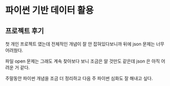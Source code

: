 # 파이썬 기반 데이터 활용

## 프로젝트 후기

첫 개인 프로젝트 였는데 전체적인 개념이 잘 안 잡혀있다보니까 뒤에 json 문제는 너무 어려웠다.

파일 open 문제는 그래도 계속 찾아보다 보니 조금은 알 것만도 같은데 json 은 아직 어려운 거 같다.

주말동안 파이썬 개념을 조금 더 정리하고 다음 주 파이썬 심화도 잘 해내고 싶다.
